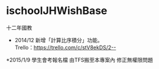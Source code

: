 ischoolJHWishBase
=================

十二年國教  
  
* 2014/12 新增「計算比序積分」功能。  
Trello：https://trello.com/c/stV8ekDS/2--

*2015/1/9 學生會考報名檔
由TFS搬至本專案內
修正無權限問題
